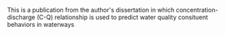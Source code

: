 This is a publication  from the author's dissertation in which concentration-discharge (C-Q) relationship is used to predict water quality consituent behaviors in waterways
